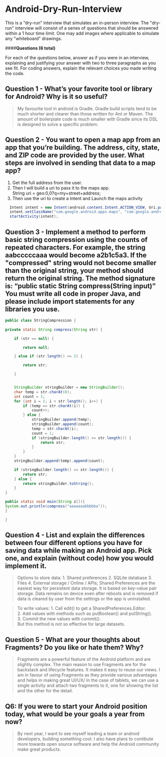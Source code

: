 # Android-Dry-Run-Interview

This is a “dry-run” interview that simulates an in-person interview. The "dry-run" interview will consist of a series of questions that should be answered within a 1 hour time limit. One may add images where applicable to simulate any "whiteboard" drawings.


####**Questions (6 total)**

For each of the questions below, answer as if you were in an interview, explaining and justifying your answer with two to three paragraphs as you see fit. For coding answers, explain the relevant choices you made writing the code.

## Question 1 - What’s your favorite tool or library for Android? Why is it so useful?
> My favourite tool in android is Gradle. Gradle build scripts tend to be much shorter and clearer than those written for Ant or Maven. The amount of boilerplate code is much smaller with Gradle since its DSL is designed to solve a specific problem.

## Question 2 - You want to open a map app from an app that you’re building. The address, city, state, and ZIP code are provided by the user. What steps are involved in sending that data to a map app?

1. Get the full address from the user.
2. Then I will build a uri to pass it to the maps app.<br>
  String uri =  geo:0,0?q=my+street+address;
3. Then use the uri to create a Intent and Launch the maps activity
```java
  Intent intent = new Intent(android.content.Intent.ACTION_VIEW, Uri.parse(uri));
  intent.setClassName("com.google.android.apps.maps", "com.google.android.maps.MapsActivity");
  startActivity(intent);
  ```

## Question 3 - Implement a method to perform basic string compression using the counts of repeated characters. For example, the string aabcccccaaa would become a2b1c5a3. If the "compressed" string would not become smaller than the original string, your method should return the original string. The method signature is: “public static String compress(String input)” You must write all code in proper Java, and please include import statements for any libraries you use.

```java
public class StringCompression {
    
private static String compress(String str) {

    if (str == null) {

        return null;

    } else if (str.length() <= 2) {

        return str;

    }


    StringBuilder stringBuilder = new StringBuilder();
    char temp = str.charAt(0);
    int count = 1;
    for (int i = 1; i < str.length(); i++) {
        if (temp == str.charAt(i)) {
            count++;
        } else {
            stringBuilder.append(temp);
            stringBuilder.append(count);
            temp = str.charAt(i);
            count = 1;
            if (stringBuilder.length() >= str.length()) {
                return str;
            }
        }
    }
    stringBuilder.append(temp).append(count);

    if (stringBuilder.length() >= str.length()) {
        return str;
    } else {
        return stringBuilder.toString();
    }
}

public static void main(String z[]){
System.out.println(compress("aaaaaaabbbbba"));
}

}
```

## Question 4 - List and explain the differences between four different options you have for saving data while making an Android app. Pick one, and explain (without code) how you would implement it.
> Options to store data: 1. Shared preferences 2. SQLite database 3. Files 4. External storage / Online / APIs;
	Shared Preferences are the easiest way for persistent data storage. It is based on key-value pair storage. Data remains on device even after reboots and is removed if data is cleared by user from the settings or the app is uninstalled.<br>
	
> To write values:
    1. Call edit() to get a SharedPreferences.Editor.<br>
    2. Add values with methods such as putBoolean() and putString().<br>
    3. Commit the new values with commit().<br>
  But this method is not so effective for large datasets.<br>
  

## Question 5 - What are your thoughts about Fragments? Do you like or hate them? Why?
> Fragments are a powerful feature of the Android platform and are slightly complex.
The main reason to use Fragments are for the backstack and lifecycle features. It makes it easy to reuse our views.
I am in favour of using Fragments as they provide various advantages and helps in making great UI/UX/
In the case of tablets, we can use a single activity and attach two fragments to it, one for showing the list and the other for the detail.

## Q6: If you were to start your Android position today, what would be your goals a year from now? 
> By next year, I want to see myself leading a team or android developers, building something cool.
  I also have plans to contibute more towards open source software and help the Android community make great products.
